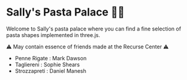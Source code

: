 # Sally's Pasta Palace :woman_cook:
Welcome to Sally's pasta palace where you can find a fine selection of pasta shapes implemented in three.js. 

:warning: May contain essence of friends made at the Recurse Center :warning:
- Penne Rigate : Mark Dawson
- Tagliereni : Sophie Shears
- Strozzapreti : Daniel Manesh
